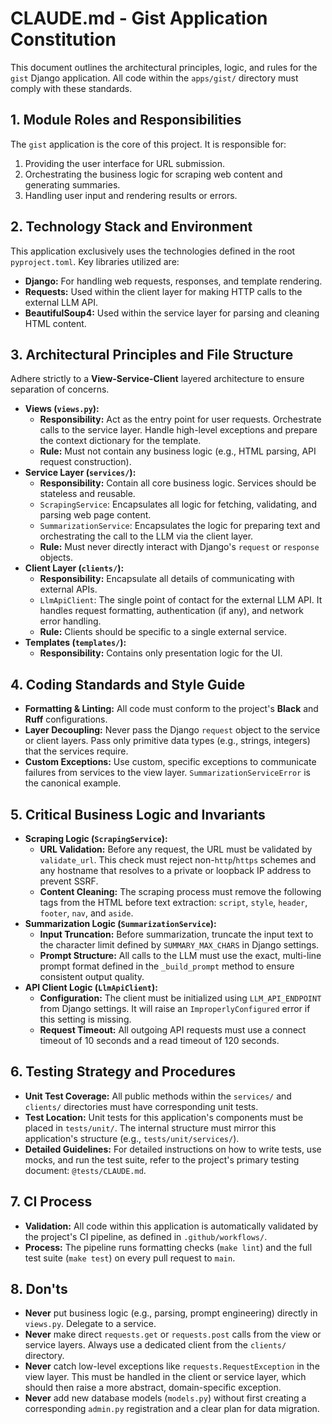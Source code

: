 # CLAUDE.md - Gist Application Constitution

This document outlines the architectural principles, logic, and rules for the `gist` Django application. All code within the `apps/gist/` directory must comply with these standards.

## 1. Module Roles and Responsibilities

The `gist` application is the core of this project. It is responsible for:
1.  Providing the user interface for URL submission.
2.  Orchestrating the business logic for scraping web content and generating summaries.
3.  Handling user input and rendering results or errors.

## 2. Technology Stack and Environment

This application exclusively uses the technologies defined in the root `pyproject.toml`. Key libraries utilized are:
-   **Django:** For handling web requests, responses, and template rendering.
-   **Requests:** Used within the client layer for making HTTP calls to the external LLM API.
-   **BeautifulSoup4:** Used within the service layer for parsing and cleaning HTML content.

## 3. Architectural Principles and File Structure

Adhere strictly to a **View-Service-Client** layered architecture to ensure separation of concerns.

-   **Views (`views.py`):**
    -   **Responsibility:** Act as the entry point for user requests. Orchestrate calls to the service layer. Handle high-level exceptions and prepare the context dictionary for the template.
    -   **Rule:** Must not contain any business logic (e.g., HTML parsing, API request construction).
-   **Service Layer (`services/`):**
    -   **Responsibility:** Contain all core business logic. Services should be stateless and reusable.
    -   `ScrapingService`: Encapsulates all logic for fetching, validating, and parsing web page content.
    -   `SummarizationService`: Encapsulates the logic for preparing text and orchestrating the call to the LLM via the client layer.
    -   **Rule:** Must never directly interact with Django's `request` or `response` objects.
-   **Client Layer (`clients/`):**
    -   **Responsibility:** Encapsulate all details of communicating with external APIs.
    -   `LlmApiClient`: The single point of contact for the external LLM API. It handles request formatting, authentication (if any), and network error handling.
    -   **Rule:** Clients should be specific to a single external service.
-   **Templates (`templates/`):**
    -   **Responsibility:** Contains only presentation logic for the UI.

## 4. Coding Standards and Style Guide

-   **Formatting & Linting:** All code must conform to the project's **Black** and **Ruff** configurations.
-   **Layer Decoupling:** Never pass the Django `request` object to the service or client layers. Pass only primitive data types (e.g., strings, integers) that the services require.
-   **Custom Exceptions:** Use custom, specific exceptions to communicate failures from services to the view layer. `SummarizationServiceError` is the canonical example.

## 5. Critical Business Logic and Invariants

-   **Scraping Logic (`ScrapingService`):**
    -   **URL Validation:** Before any request, the URL must be validated by `validate_url`. This check must reject non-`http`/`https` schemes and any hostname that resolves to a private or loopback IP address to prevent SSRF.
    -   **Content Cleaning:** The scraping process must remove the following tags from the HTML before text extraction: `script`, `style`, `header`, `footer`, `nav`, and `aside`.
-   **Summarization Logic (`SummarizationService`):**
    -   **Input Truncation:** Before summarization, truncate the input text to the character limit defined by `SUMMARY_MAX_CHARS` in Django settings.
    -   **Prompt Structure:** All calls to the LLM must use the exact, multi-line prompt format defined in the `_build_prompt` method to ensure consistent output quality.
-   **API Client Logic (`LlmApiClient`):**
    -   **Configuration:** The client must be initialized using `LLM_API_ENDPOINT` from Django settings. It will raise an `ImproperlyConfigured` error if this setting is missing.
    -   **Request Timeout:** All outgoing API requests must use a connect timeout of 10 seconds and a read timeout of 120 seconds.

## 6. Testing Strategy and Procedures

-   **Unit Test Coverage:** All public methods within the `services/` and `clients/` directories must have corresponding unit tests.
-   **Test Location:** Unit tests for this application's components must be placed in `tests/unit/`. The internal structure must mirror this application's structure (e.g., `tests/unit/services/`).
-   **Detailed Guidelines:** For detailed instructions on how to write tests, use mocks, and run the test suite, refer to the project's primary testing document: `@tests/CLAUDE.md`.

## 7. CI Process

-   **Validation:** All code within this application is automatically validated by the project's CI pipeline, as defined in `.github/workflows/`.
-   **Process:** The pipeline runs formatting checks (`make lint`) and the full test suite (`make test`) on every pull request to `main`.

## 8. Don'ts

-   **Never** put business logic (e.g., parsing, prompt engineering) directly in `views.py`. Delegate to a service.
-   **Never** make direct `requests.get` or `requests.post` calls from the view or service layers. Always use a dedicated client from the `clients/` directory.
-   **Never** catch low-level exceptions like `requests.RequestException` in the view layer. This must be handled in the client or service layer, which should then raise a more abstract, domain-specific exception.
-   **Never** add new database models (`models.py`) without first creating a corresponding `admin.py` registration and a clear plan for data migration.